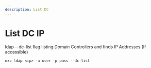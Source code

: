 ```yaml
---
description: List DC
---
```


# List DC IP

ldap --dc-list flag listing Domain Controllers and finds IP Addresses (If accessible)

```
nxc ldap <ip> -u user -p pass --dc-list
```
